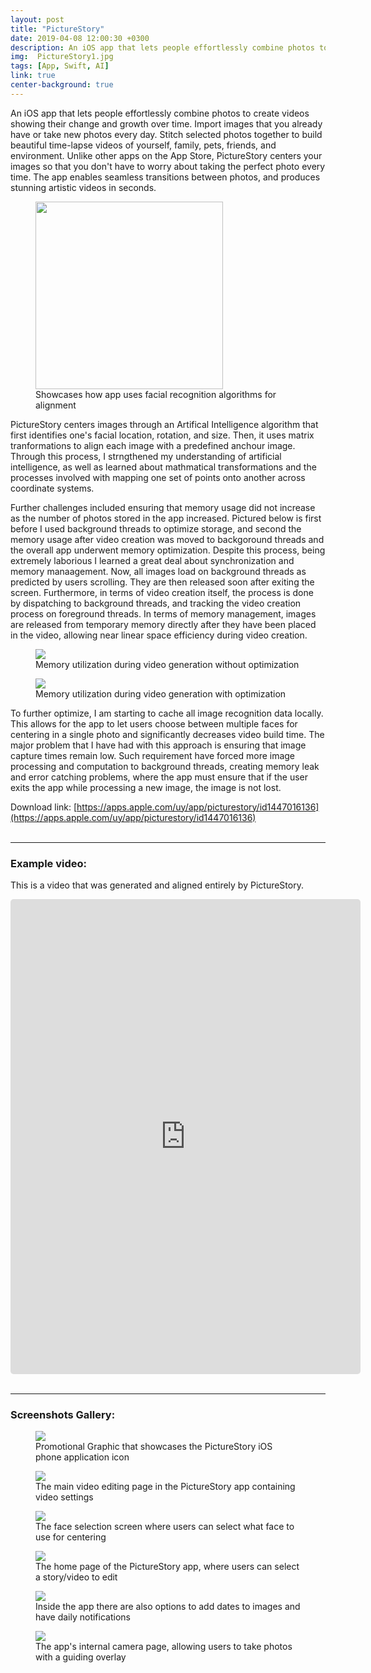 ```yaml
---
layout: post
title: "PictureStory"
date: 2019-04-08 12:00:30 +0300
description: An iOS app that lets people effortlessly combine photos to create videos showing their change and growth over time.
img:  PictureStory1.jpg
tags: [App, Swift, AI]
link: true
center-background: true
---
```


An iOS app that lets people effortlessly combine photos to create videos showing their change and growth over time. Import images that you already have or take new photos every day. Stitch selected photos together to build beautiful time-lapse videos of yourself, family, pets, friends, and environment.  Unlike other apps on the App Store, PictureStory centers your images so that you don't have to worry about taking the perfect photo every time. The app enables seamless transitions between photos, and produces stunning artistic videos in seconds. 

<figure class="tableFigure">
    <img width=300 src="/assets/img/PictureStoryAI.png">
    <figcaption class="tableCaption">Showcases how app uses facial recognition algorithms for alignment</figcaption>
</figure> 

PictureStory centers images through an Artifical Intelligence algorithm that first identifies one's facial location, rotation, and size. Then, it uses matrix tranformations to align each image with a predefined anchour image. Through this process, I strngthened my understanding of artificial intelligence, as well as learned about mathmatical transformations and the processes involved with mapping one set of points onto another across coordinate systems.

Further challenges included ensuring that memory usage did not increase as the number of photos stored in the app increased. Pictured below is first before I used background threads to optimize storage, and second the memory usage after video creation was moved to backgoround threads and the overall app underwent memory optimization. Despite this process, being extremely laborious I learned a great deal about synchronization and memory manaagement. Now, all images load on background threads as predicted by users scrolling. They are then released soon after exiting the screen. Furthermore, in terms of video creation itself, the process is done by dispatching to background threads, and tracking the video creation process on foreground threads. In terms of memory management, images are released from temporary memory directly after they have been placed in the video, allowing near linear space efficiency during video creation.

<div class="postTable">
    <figure class="column2">
        <img src="/assets/img/PictureStoryStorage1.png">
        <figcaption>Memory utilization during video generation without optimization</figcaption>
    </figure>
    <figure class="column2">
        <img src="/assets/img/PictureStoryStorage2.png">
        <figcaption>Memory utilization during video generation with optimization</figcaption>
    </figure>
</div>
To further optimize, I am starting to cache all image recognition data locally. This allows for the app to let users choose between multiple faces for centering in a single photo and  significantly decreases video build time. The major problem that I have had with this approach is ensuring that image capture times remain low. Such requirement have forced more image processing and computation to background threads, creating memory leak and error catching problems, where the app must ensure that if the user exits the app while processing a new image, the image is not lost.

Download link: [https://apps.apple.com/uy/app/picturestory/id1447016136](https://apps.apple.com/uy/app/picturestory/id1447016136)
<br />
<br />

---

### Example video:
This is a video that was generated and aligned entirely by PictureStory.

<iframe width="560" height="760" src="https://www.youtube.com/embed/3TGDe9xo2EE" frameborder="0" allow="accelerometer; autoplay; clipboard-write; encrypted-media; gyroscope; picture-in-picture" allowfullscreen style="display:block;margin: 0 auto;border-radius:5px;"></iframe>
<br />

---

### Screenshots Gallery:

<div class="postTable">
    <figure class="column3">
        <img src="/assets/img/PictureStory1.jpg">
        <figcaption>Promotional Graphic that showcases the PictureStory iOS phone application icon </figcaption>
    </figure>
    <figure class="column3">
        <img src="/assets/img/PictureStory2.jpg">
        <figcaption>The main video editing page in the PictureStory app containing video settings</figcaption>
    </figure>
    <figure class="column3">
        <img src="/assets/img/PictureStory3.jpg">
        <figcaption>The face selection screen where users can select what face to use for centering</figcaption>
    </figure>
    <figure class="column3">
        <img src="/assets/img/PictureStory4.jpg">
        <figcaption>The home page of the PictureStory app, where users can select a story/video to edit</figcaption>
    </figure>
    <figure class="column3">
        <img src="/assets/img/PictureStory5.jpg">
        <figcaption>Inside the app there are also options to add dates to images and have daily notifications</figcaption>
    </figure>
    <figure class="column3">
        <img src="/assets/img/PictureStory6.jpg">
        <figcaption>The app's internal camera page, allowing users to take photos with a guiding overlay</figcaption>
    </figure>
</div>